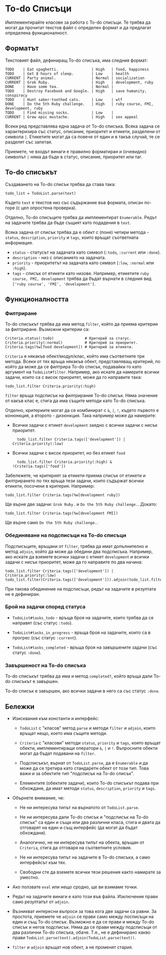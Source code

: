 # To-do Списъци

Имплементирайте класове за работа с To-do списъци. Те трябва да могат да прочитат
текстов файл с определен формат и да предлагат определена функционалност.

## Форматът

Текстовият файл, дефиниращ To-do списъка, има следния формат:

    TODO    | Eat spaghetti.               | High   | food, happiness
    TODO    | Get 8 hours of sleep.        | Low    | health
    CURRENT | Party animal.                | Normal | socialization
    CURRENT | Grok Ruby.                   | High   | development, ruby
    DONE    | Have some tea.               | Normal |
    TODO    | Destroy Facebook and Google. | High   | save humanity, conspiracy
    TODO    | Hunt saber-toothed cats.     | Low    | wtf
    DONE    | Do the 5th Ruby challenge.   | High   | ruby course, FMI, development, ruby
    TODO    | Find missing socks.          | Low    |
    CURRENT | Grow epic mustache.          | High   | sex appeal

Всеки ред представлява една задача от To-do списъка. Всяка задача се характеризира
със статус, описание, приоритет и етикети, разделени от символа `|`. Етикетите
могат да са повече от един и в такъв случай, те се разделят със запетая.

Приемете, че входът винаги е правилно форматиран и (очевидно) символът `|` няма
да бъде в статус, описание, приоритет или таг.

## To-do списъкът

Създаването на To-do списък трябва да става така:

    todo_list = TodoList.parse(text)

Където `text` е текстов низ със съдържание във формата, описан по-горе (с цел
опростена проверка).

Отделно, To-do списъците трябва да имплементират `Enumerable`. Редът на задачите
трябва да бъде същият като подадения в `text`.

Всяка задача от списък трябва да е обект с (поне) четири метода - `status`,
`description`, `priority` и `tags`, които връщат съответната информация.

* `status` - статусът на задачата като символ (`:todo`, `:current` или `:done`).
* `description` - низ с описанието на задачата.
* `priority` - приоритетът на задачата като символ (`:low`, `:normal` или `:high`).
* `tags` - списък от етикети като низове. Например, етикетите `ruby course, FMI, development`
трябва да бъдат върнати в следния вид `['ruby course', 'FMI', 'development']`.

## Функционалността

### Филтриране

To-do списъкът трябва да има метод `filter`, който да приема критерии за филтриране.
Възможни критерии са:

    Criteria.status(:todo)              # Критерий за статус.
    Criteria.priority(:normal)          # Критерий за приоритет.
    Criteria.tags(%w[food development]) # Критерий за етикети.

`Criteria` е някакъв обект/модул/клас, който има съответните три метода. Всеки
от тях връща някакъв обект, представляващ критерий, по който да може да се
филтрира To-do списък, подавайки го като аргумент на `TodoList#filter`.
Например, ако искате да намерите всички задачи, които са с висок приоритет,
може да го направите така:

    todo_list.filter Criteria.priority(:high)

`filter` връща подсписък на филтрирания To-do списък. Няма значение от какъв
клас е, стига да има същите методи като To-do списъка.

Отделно, критериите могат да се комбинират с `&`, `|`, `!`, където първото е
конюнкция, а второто - дизюнкция. Така например може да намерите:

* Всички задачи с етикет `development` заедно с всички задачи с нисък приоритет.

        todo_list.filter Criteria.tags(['development']) | Criteria.priority(:low)

* Всички задачи с висок приоритет, но без етикет `food`

        todo_list.filter Criteria.priority(:high) & !Criteria.tags(['food'])

Забележете, че критерият за етикети приема списък от етикети и филтрирането по
тях връща тези задачи, които съдържат всички етикети, посочени в критерия.
Например:

    todo_list.filter Criteria.tags(%w[development ruby])

Ще върне две задачи: `Grok Ruby.` и `Do the 5th Ruby challenge.`. Докато:

    todo_list.filter Criteria.tags(%w[development FMI])

Ще върне само `Do the 5th Ruby challenge.`.

### Обединяване на подсписъци на To-do списъци

Подсписъците, връщани от `filter`, трябва да имат допълнително и метод `adjoin`,
който да може да обедини два подсписъка. Например, ако искате да вземете всички
задачи с етикет `development` и всички задачи с нисък приоритет, може да го
направите по два начина:

    todo_list.filter Criteria.tags(['development']) | Criteria.priority(:low)
    todo_list.filter(Criteria.tags(['development'])).adjoin(todo_list.filter(Criteria.priority(:low)))

При такова обединение на подсписъци, редът на задачите в резултата не е дефиниран.

### Брой на задачи според статуса

* `TodoList#tasks_todo` - връща броя на задачите, които трябва да се направят
(със статус `:todo`).

* `TodoList#tasks_in_progress` - връща броя на задачите, които са в прогрес (със
статус `:current`).

* `TodoList#tasks_completed` - връща броя на завършените задачи (със статус `:done`).

### Завършеност на To-do списъка

To-do списъкът трябва да има и метод `completed?`, който връща дали To-do списъкът
е завършен.

To-do списък е завършен, ако всички задачи в него са със статус `:done`.

## Бележки

* Изисквания към константи и интерфейс:

  * `TodoList` с "класов" метод `parse` и методи `filter` и `adjoin`, които
  връщат нещо, което има същите методи.

  * `Criteria` с "класови" методи `status`, `priority` и `tags`, които връщат
  обекти, имплементиращи оператори `&`, `|` и `!`. Въпросните обекти могат да
  бъдат подавани на `filter`.

  * Подсписъкът, върнат от `TodoList.parse`, да е `Enumerable` и да може да се
  третира като стандаретн обект от този тип. Това важи и за обектите тип
  "подсписък на To-do списък".

  * Елементите (обектите задачи), които To-do списъкът подава при обхождане,
  да имат методи `status`, `description`, `priority` и `tags`.

* Обърнете внимание, че:

  * Не ни интересува типът на върнатото от `TodoList.parse`.

  * Не ни интересува дали To-do списък и "подсписък на To-do списък" са един и
  същи или два различни класа, стига и двата да отговарят на един и същ
  интерфейс (да могат да бъдат обхождани).

  * Аналогично, не ни интересува типът на обекта, връщан от `Criteria`, стига да
  отговаря на съответните условия.

  * Не ни интересува типът на задачите в To-do списъка, а само интерфейсът към тях.

  * Свободни сте да вземете всички тези решения както намирате за уместно.

* Ако ползвате `eval` или нещо сродно, ще ви взимаме точки.

* Редът на задачите винаги е като този във файла. Изключение прави само резултатът
от `adjoin`.

* Възникват интересни въпроси за това кога две задачи са равни. За простота,
приемете че `adjoin` се прави само между посписъци на един и същ To-do списък.
Възможно е да се прави и между To-do списък и негов подсписък. Няма да се прави
между подсписъци от два различни To-do списъка, обаче. Т.е., не е дефинирано какво
прави `TodoList.parse(text).adjoin(TodoList.parse(text))`.

* `filter` и `adjoin` връщат нов обект, а не променят стария.
